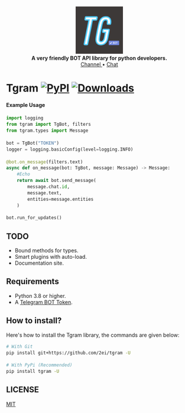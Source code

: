 <p align="center">
    <a href="https://github.com/2ei/tgram">
        <img src="https://raw.githubusercontent.com/7n2/nothing/main/tgbot-small.png" alt="tgram" width="128">
    </a>
    <br>
    <b>A very friendly BOT API library for python developers.</b>
    </br>
    <a href="https://t.me/tgbot_channel">
        Channel
    </a>
    •
    <a href="https://t.me/tgbot_chat">
        Chat
    </a>
</p>

# Tgram [![PyPI](https://img.shields.io/pypi/v/tgram.svg?logo=python&logoColor=%23959DA5&label=pypi&labelColor=%23282f37)](https://pypi.org/project/tgram/) [![Downloads](https://static.pepy.tech/badge/tgram)](https://pepy.tech/project/tgram)

#### Example Usage
```python
import logging
from tgram import TgBot, filters
from tgram.types import Message

bot = TgBot("TOKEN")
logger = logging.basicConfig(level=logging.INFO)

@bot.on_message(filters.text)
async def on_message(bot: TgBot, message: Message) -> Message:
    #Echo
    return await bot.send_message(
        message.chat.id,
        message.text,
        entities=message.entities
    )

bot.run_for_updates()
```

## TODO
- Bound methods for types.
- Smart plugins with auto-load.
- Documentation site.

## Requirements
- Python 3.8 or higher.
- A [Telegram BOT Token](https://core.telegram.org/bots/tutorial#obtain-your-bot-token).

## How to install?
Here's how to install the Tgram library, the commands are given below:

``` bash
# With Git
pip install git+https://github.com/2ei/tgram -U

# With PyPi (Recommended)
pip install tgram -U
```

## LICENSE
[MIT](https://github.com/2ei/tgram?tab=MIT-1-ov-file)
